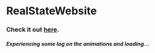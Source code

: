 # RealStateWebsite

<h3>Check it out <a href="https://pedrocmoita.github.io/RealStateWebsite/">here</a>.
<h5>Experiencing some lag on the animations and loading...</h5>
